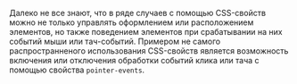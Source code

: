 Далеко не все знают, что в ряде случаев с помощью CSS-свойств можно не только 
управлять оформлением или расположением элементов, но также поведением элементов 
при срабатывании на них событий мыши или тач-событий. Примером не самого 
распространненого использования CSS-свойств является возможность включения или 
отключения обработки событий клика или тача с помощью свойства `pointer-events`. 
